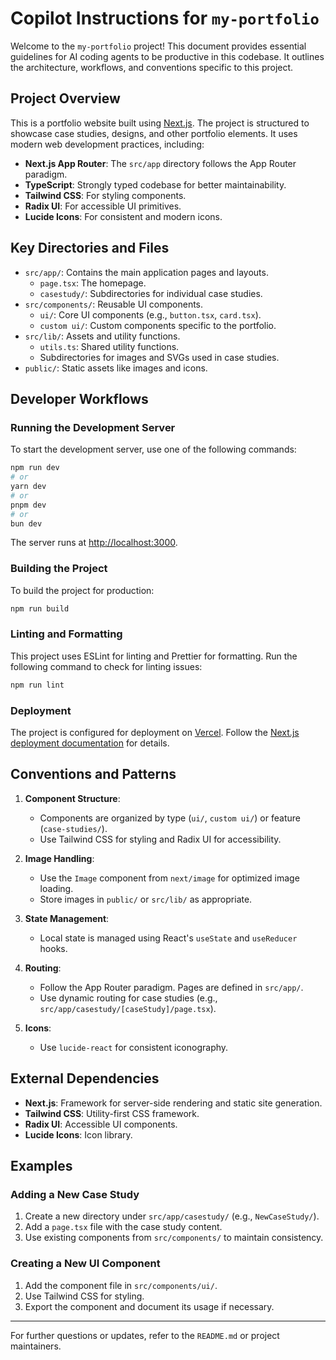 # Copilot Instructions for `my-portfolio`

Welcome to the `my-portfolio` project! This document provides essential guidelines for AI coding agents to be productive in this codebase. It outlines the architecture, workflows, and conventions specific to this project.

## Project Overview

This is a portfolio website built using [Next.js](https://nextjs.org). The project is structured to showcase case studies, designs, and other portfolio elements. It uses modern web development practices, including:

- **Next.js App Router**: The `src/app` directory follows the App Router paradigm.
- **TypeScript**: Strongly typed codebase for better maintainability.
- **Tailwind CSS**: For styling components.
- **Radix UI**: For accessible UI primitives.
- **Lucide Icons**: For consistent and modern icons.

## Key Directories and Files

- `src/app/`: Contains the main application pages and layouts.
  - `page.tsx`: The homepage.
  - `casestudy/`: Subdirectories for individual case studies.
- `src/components/`: Reusable UI components.
  - `ui/`: Core UI components (e.g., `button.tsx`, `card.tsx`).
  - `custom ui/`: Custom components specific to the portfolio.
- `src/lib/`: Assets and utility functions.
  - `utils.ts`: Shared utility functions.
  - Subdirectories for images and SVGs used in case studies.
- `public/`: Static assets like images and icons.

## Developer Workflows

### Running the Development Server

To start the development server, use one of the following commands:

```bash
npm run dev
# or
yarn dev
# or
pnpm dev
# or
bun dev
```

The server runs at [http://localhost:3000](http://localhost:3000).

### Building the Project

To build the project for production:

```bash
npm run build
```

### Linting and Formatting

This project uses ESLint for linting and Prettier for formatting. Run the following command to check for linting issues:

```bash
npm run lint
```

### Deployment

The project is configured for deployment on [Vercel](https://vercel.com). Follow the [Next.js deployment documentation](https://nextjs.org/docs/app/building-your-application/deploying) for details.

## Conventions and Patterns

1. **Component Structure**:
   - Components are organized by type (`ui/`, `custom ui/`) or feature (`case-studies/`).
   - Use Tailwind CSS for styling and Radix UI for accessibility.

2. **Image Handling**:
   - Use the `Image` component from `next/image` for optimized image loading.
   - Store images in `public/` or `src/lib/` as appropriate.

3. **State Management**:
   - Local state is managed using React's `useState` and `useReducer` hooks.

4. **Routing**:
   - Follow the App Router paradigm. Pages are defined in `src/app/`.
   - Use dynamic routing for case studies (e.g., `src/app/casestudy/[caseStudy]/page.tsx`).

5. **Icons**:
   - Use `lucide-react` for consistent iconography.

## External Dependencies

- **Next.js**: Framework for server-side rendering and static site generation.
- **Tailwind CSS**: Utility-first CSS framework.
- **Radix UI**: Accessible UI components.
- **Lucide Icons**: Icon library.

## Examples

### Adding a New Case Study

1. Create a new directory under `src/app/casestudy/` (e.g., `NewCaseStudy/`).
2. Add a `page.tsx` file with the case study content.
3. Use existing components from `src/components/` to maintain consistency.

### Creating a New UI Component

1. Add the component file in `src/components/ui/`.
2. Use Tailwind CSS for styling.
3. Export the component and document its usage if necessary.

---

For further questions or updates, refer to the `README.md` or project maintainers.